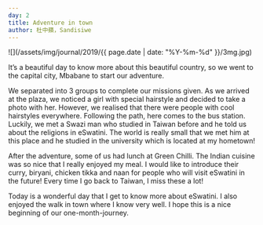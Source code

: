 ```yaml
---
day: 2
title: Adventure in town
author: 杜中蘋，Sandisiwe
---
```

![](/assets/img/journal/2019/{{ page.date | date: "%Y-%m-%d" }}/3mg.jpg)

It’s a beautiful day to know more about this beautiful country, so we went to the capital city, Mbabane to start our adventure.

We separated into 3 groups to complete our missions given. As we arrived at the plaza, we noticed a girl with special hairstyle and decided to take a photo with her. However, we realised that there were people with cool hairstyles everywhere. Following the path, here comes to the bus station. Luckily, we met a Swazi man who studied in Taiwan before and he told us about the religions in eSwatini. The world is really small that we met him at this place and he studied in the university which is located at my hometown!

After the adventure, some of us had lunch at Green Chilli. The Indian cuisine was so nice that I really enjoyed my meal. I would like to introduce their curry, biryani, chicken tikka and naan for people who will visit eSwatini in the future! Every time I go back to Taiwan, I miss these a lot!

Today is a wonderful day that I get to know more about eSwatini. I also enjoyed the walk in town where I know very well. I hope this is a nice beginning of our one-month-journey.
